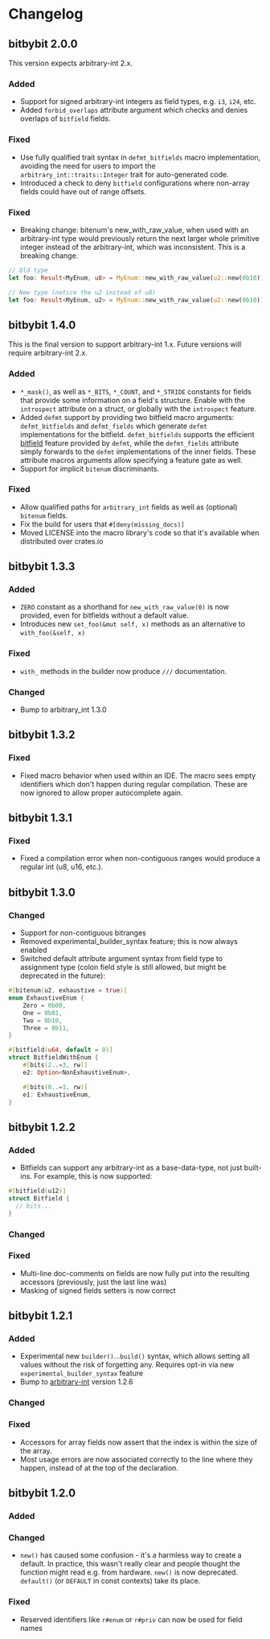 # Changelog

## bitbybit 2.0.0

This version expects arbitrary-int 2.x.

### Added

- Support for signed arbitrary-int integers as field types, e.g. `i3`, `i24`, etc.
- Added `forbid_overlaps` attribute argument which checks and denies overlaps of `bitfield` fields.

### Fixed

- Use fully qualified trait syntax in `defmt_bitfields` macro implementation, avoiding the need
  for users to import the `arbitrary_int::traits::Integer` trait for auto-generated code.
- Introduced a check to deny `bitfield` configurations where non-array fields could have out of
  range offsets.

### Fixed

- Breaking change: bitenum's new_with_raw_value, when used with an arbitrary-int type would previously
  return the next larger whole primitive integer instead of the arbitrary-int, which was
  inconsistent. This is a breaking change.

```rs
// Old type
let foo: Result<MyEnum, u8> = MyEnum::new_with_raw_value(u2::new(0b10));

// New type (notice the u2 instead of u8)
let foo: Result<MyEnum, u2> = MyEnum::new_with_raw_value(u2::new(0b10));
```

## bitbybit 1.4.0

This is the final version to support arbitrary-int 1.x. Future versions will require arbitrary-int 2.x.

### Added

- `*_mask()`, as well as `*_BITS`, `*_COUNT`, and `*_STRIDE` constants for fields that provide some information on a
  field's structure. Enable with the `introspect` attribute on a struct, or globally with the `introspect` feature.
- Added `defmt` support by providing two bitfield macro arguments: `defmt_bitfields` and
  `defmt_fields` which generate `defmt` implementations for the bitfield.
  `defmt_bitfields` supports the efficient [bitfield](https://defmt.ferrous-systems.com/bitfields)
  feature provided by `defmt`, while the `defmt_fields` attribute simply forwards to the `defmt`
  implementations of the inner fields. These attribute macros arguments allow specifying a feature
  gate as well.
- Support for implicit `bitenum` discriminants.

### Fixed

- Allow qualified paths for `arbitrary_int` fields as well as (optional) `bitenum` fields.
- Fix the build for users that `#[deny(missing_docs)]`
- Moved LICENSE into the macro library's code so that it's available when distributed over crates.io

## bitbybit 1.3.3

### Added

- `ZERO` constant as a shorthand for `new_with_raw_value(0)` is now provided, even for bitfields without a default
  value.
- Introduces new `set_foo(&mut self, x)` methods as an alternative to `with_foo(&self, x)`

### Fixed

- `with_` methods in the builder now produce `///` documentation.

### Changed

- Bump to arbitrary_int 1.3.0

## bitbybit 1.3.2

### Fixed

- Fixed macro behavior when used within an IDE. The macro sees empty identifiers which don't happen
  during regular compilation. These are now ignored to allow proper autocomplete again.

## bitbybit 1.3.1

### Fixed

- Fixed a compilation error when non-contiguous ranges would produce a regular int (u8, u16, etc.).

## bitbybit 1.3.0

### Changed

- Support for non-contiguous bitranges
- Removed experimental_builder_syntax feature; this is now always enabled
- Switched default attribute argument syntax from field type to assignment type (colon field style
  is still allowed, but might be deprecated in the future):

```rs
#[bitenum(u2, exhaustive = true)]
enum ExhaustiveEnum {
    Zero = 0b00,
    One = 0b01,
    Two = 0b10,
    Three = 0b11,
}

#[bitfield(u64, default = 0)]
struct BitfieldWithEnum {
    #[bits(2..=3, rw)]
    e2: Option<NonExhaustiveEnum>,

    #[bits(0..=1, rw)]
    e1: ExhaustiveEnum,
}
```

## bitbybit 1.2.2

### Added

- Bitfields can support any arbitrary-int as a base-data-type, not just built-ins. For example, this
  is now supported:

```rs
#[bitfield(u12)]
struct Bitfield {
  // bits...
}
```

### Changed

### Fixed

- Multi-line doc-comments on fields are now fully put into the resulting accessors (previously, just
  the last line was)
- Masking of signed fields setters is now correct

## bitbybit 1.2.1

### Added

- Experimental new `builder()`...`build()` syntax, which allows setting all values without the risk
  of forgetting any. Requires opt-in via new `experimental_builder_syntax` feature
- Bump to [arbitrary-int](https://crates.io/crates/arbitrary-int) version 1.2.6

### Changed

### Fixed

- Accessors for array fields now assert that the index is within the size of the array.
- Most usage errors are now associated correctly to the line where they happen, instead of at the
  top of the declaration.

## bitbybit 1.2.0

### Added

### Changed

- `new()` has caused some confusion - it's a harmless way to create a default. In practice, this
  wasn't really clear and people thought the function might read e.g. from hardware. `new()` is now
  deprecated. `default()` (or `DEFAULT` in const contexts) take its place.

### Fixed

- Reserved identifiers like `r#enum` or `r#priv` can now be used for field names
